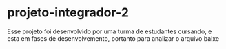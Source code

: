# projeto-integrador-2

Esse projeto foi desenvolvido por uma turma de estudantes cursando, e esta em fases de desenvolvemento, portanto para analizar o arquivo baixe
